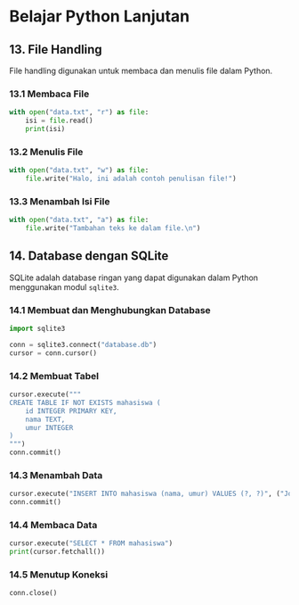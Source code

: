 # Belajar Python Lanjutan

## 13. File Handling
File handling digunakan untuk membaca dan menulis file dalam Python.

### 13.1 Membaca File
```python
with open("data.txt", "r") as file:
    isi = file.read()
    print(isi)
```

### 13.2 Menulis File
```python
with open("data.txt", "w") as file:
    file.write("Halo, ini adalah contoh penulisan file!")
```

### 13.3 Menambah Isi File
```python
with open("data.txt", "a") as file:
    file.write("Tambahan teks ke dalam file.\n")
```

## 14. Database dengan SQLite
SQLite adalah database ringan yang dapat digunakan dalam Python menggunakan modul `sqlite3`.

### 14.1 Membuat dan Menghubungkan Database
```python
import sqlite3

conn = sqlite3.connect("database.db")
cursor = conn.cursor()
```

### 14.2 Membuat Tabel
```python
cursor.execute("""
CREATE TABLE IF NOT EXISTS mahasiswa (
    id INTEGER PRIMARY KEY,
    nama TEXT,
    umur INTEGER
)
""")
conn.commit()
```

### 14.3 Menambah Data
```python
cursor.execute("INSERT INTO mahasiswa (nama, umur) VALUES (?, ?)", ("John", 20))
conn.commit()
```

### 14.4 Membaca Data
```python
cursor.execute("SELECT * FROM mahasiswa")
print(cursor.fetchall())
```

### 14.5 Menutup Koneksi
```python
conn.close()
```
